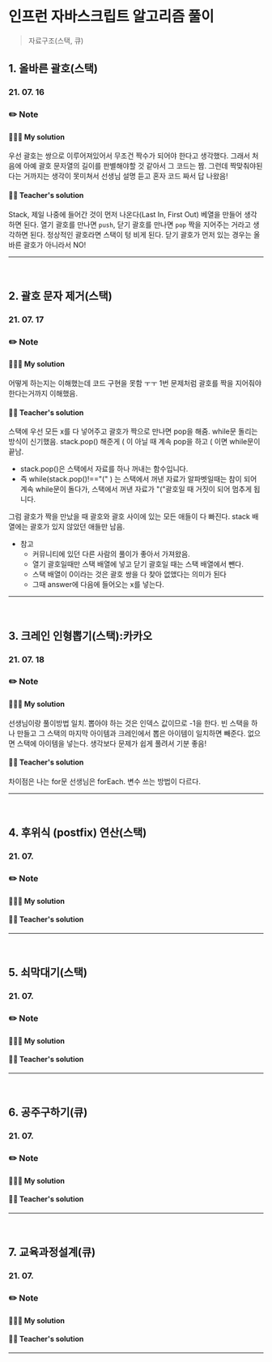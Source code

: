 # 인프런 자바스크립트 알고리즘 풀이

> 자료구조(스택, 큐)

## 1. 올바른 괄호(스택)

### 21. 07. 16

### ✏️ Note

#### 👩🏻‍💻 My solution

우선 괄호는 쌍으로 이루어져있어서 무조건 짝수가 되어야 한다고 생각했다.
그래서 처음에 아예 괄호 문자열의 길이를 판별해야할 것 같아서 그 코드는 짬.
그런데 짝맞춰야된다는 거까지는 생각이 못미쳐서 선생님 설명 듣고 혼자 코드 짜서 답 나왔음!

#### 👨‍🏫 Teacher's solution

Stack, 제일 나중에 들어간 것이 먼저 나온다(Last In, First Out)
베열을 만들어 생각하면 된다.
열기 괄호를 만나면 `push`, 닫기 괄호를 만나면 `pop`
짝을 지어주는 거라고 생각하면 된다.
정상적인 괄호라면 스택이 텅 비게 된다.
닫기 괄호가 먼저 있는 경우는 올바른 괄호가 아니라서 NO!

---

<br>

## 2. 괄호 문자 제거(스택)

### 21. 07. 17

### ✏️ Note

#### 👩🏻‍💻 My solution

어떻게 하는지는 이해했는데 코드 구현을 못함 ㅜㅜ
1번 문제처럼 괄호를 짝을 지어줘야한다는거까지 이해했음.

#### 👨‍🏫 Teacher's solution

스택에 우선 모든 x를 다 넣어주고 괄호가 짝으로 만나면 pop을 해줌.
while문 돌리는 방식이 신기했음.
stack.pop() 해준게 ( 이 아닐 때 계속 pop을 하고 ( 이면 while문이 끝남.

- stack.pop()은 스택에서 자료를 하나 꺼내는 함수입니다.
- 즉 while(stack.pop()!=="(" ) 는 스택에서 꺼낸 자료가 알파벳일때는 참이 되어 계속 while문이 돌다가, 스택에서 꺼낸 자료가 "("괄호일 때 거짓이 되어 멈추게 됩니다.

그럼 괄호가 짝을 만났을 때 괄호와 괄호 사이에 있는 모든 애들이 다 빠진다.
stack 배열에는 괄호가 있지 않았던 애들만 남음.

- 참고
  - 커뮤니티에 있던 다른 사람의 풀이가 좋아서 가져왔음.
  - 열기 괄호일때만 스택 배열에 넣고 닫기 괄호일 때는 스택 배열에서 뺀다.
  - 스택 배열이 0이라는 것은 괄호 쌍을 다 찾아 없앴다는 의미가 된다
  - 그때 answer에 다음에 들어오는 x를 넣는다.

---

<br>

## 3. 크레인 인형뽑기(스택):카카오

### 21. 07. 18

### ✏️ Note

#### 👩🏻‍💻 My solution

선생님이랑 풀이방법 일치.
뽑아야 하는 것은 인덱스 값이므로 -1을 한다.
빈 스택을 하나 만들고 그 스택의 마지막 아이템과 크레인에서 뽑은 아이템이 일치하면 빼준다.
없으면 스택에 아이템을 넣는다.
생각보다 문제가 쉽게 풀려서 기분 좋음!

#### 👨‍🏫 Teacher's solution

차이점은 나는 for문 선생님은 forEach.
변수 쓰는 방법이 다르다.

---

<br>

## 4. 후위식 (postfix) 연산(스택)

### 21. 07.

### ✏️ Note

#### 👩🏻‍💻 My solution

#### 👨‍🏫 Teacher's solution

---

<br>

## 5. 쇠막대기(스택)

### 21. 07.

### ✏️ Note

#### 👩🏻‍💻 My solution

#### 👨‍🏫 Teacher's solution

---

<br>

## 6. 공주구하기(큐)

### 21. 07.

### ✏️ Note

#### 👩🏻‍💻 My solution

#### 👨‍🏫 Teacher's solution

---

<br>

## 7. 교육과정설계(큐)

### 21. 07.

### ✏️ Note

#### 👩🏻‍💻 My solution

#### 👨‍🏫 Teacher's solution

---

<br>

